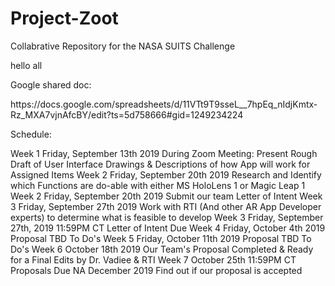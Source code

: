# Project-Zoot
Collabrative Repository for the NASA SUITS Challenge

<p> hello all </p>
<p>Google shared doc:</p>
https://docs.google.com/spreadsheets/d/11VTt9T9sseL__7hpEq_nIdjKmtx-Rz_MXA7vjnAfcBY/edit?ts=5d758666#gid=1249234224
<p>Schedule:</p>
Week 1	Friday, September 13th 2019	During Zoom Meeting: Present Rough Draft of User Interface Drawings & Descriptions of how App will work for Assigned Items
Week 2	Friday, September 20th 2019	Research and Identify which Functions are do-able with either MS HoloLens 1 or Magic Leap 1
Week 2	Friday, September 20th 2019	Submit our team Letter of Intent
Week 3	Friday, September 27th 2019	Work with RTI (And other AR App Developer experts) to determine what is feasible to develop
Week 3	Friday, September 27th, 2019 11:59PM CT	Letter of Intent Due
Week 4	Friday, October 4th 2019	Proposal TBD To Do's
Week 5	Friday, October 11th 2019	Proposal TBD To Do's
Week 6	October 18th 2019	Our Team's Proposal Completed & Ready for a Final Edits by Dr. Vadiee & RTI
Week 7	October 25th 11:59PM CT	Proposals Due
NA	December 2019	Find out if our proposal is accepted



